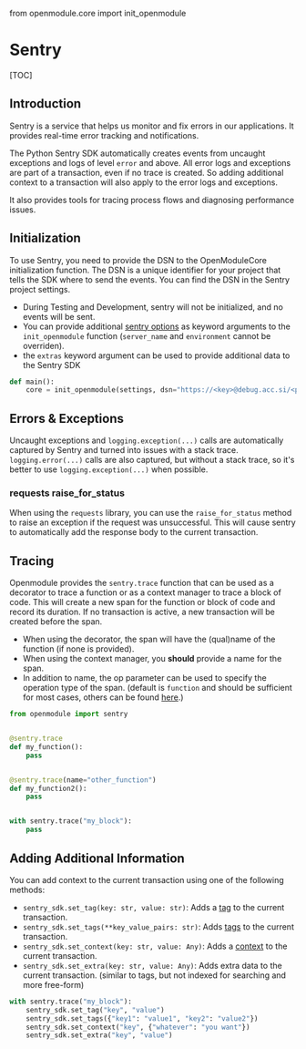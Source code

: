 from openmodule.core import init_openmodule

# Sentry

[TOC]

## Introduction

Sentry is a service that helps us monitor and fix errors in our applications. It provides real-time error tracking and
notifications.

The Python Sentry SDK automatically creates events from uncaught exceptions and logs of level `error` and above.
All error logs and exceptions are part of a transaction, even if no trace is created. So adding additional context to a
transaction will also apply to the error logs and exceptions.

It also provides tools for tracing process flows and diagnosing performance issues.

## Initialization

To use Sentry, you need to provide the DSN to the OpenModuleCore initialization function. The DSN is a unique identifier
for your project that tells the SDK where to send the events. You can find the DSN in the Sentry project settings.

* During Testing and Development, sentry will not be initialized, and no events will be sent.
* You can provide additional [sentry options](https://docs.sentry.io/platforms/python/configuration/options/) as keyword
  arguments to the `init_openmodule` function (`server_name` and `environment` cannot be overriden).
* the `extras` keyword argument can be used to provide additional data to the Sentry SDK

```python
def main():
    core = init_openmodule(settings, dsn="https://<key>@debug.acc.si/<project>")
```

## Errors & Exceptions

Uncaught exceptions and `logging.exception(...)` calls are automatically captured by Sentry and turned into issues with
a stack trace. `logging.error(...)` calls are also captured, but without a stack trace, so it's better to use
`logging.exception(...)` when possible.

### requests raise_for_status

When using the `requests` library, you can use the `raise_for_status` method to raise an exception if the request was
unsuccessful. This will cause sentry to automatically add the response body to the current transaction.

## Tracing

Openmodule provides the `sentry.trace` function that can be used as a decorator to trace a function or as a context
manager to trace a block of code. This will create a new span for the function or block of code and record its duration.
If no transaction is active, a new transaction will be created before the span.

* When using the decorator, the span will have the (qual)name of the function (if none is provided).
* When using the context manager, you **should** provide a name for the span.
* In addition to name, the op parameter can be used to specify the operation type of the span.
  (default is `function` and should be sufficient for most cases, others can be found
  [here](https://develop.sentry.dev/sdk/telemetry/traces/span-operations/).)

```python
from openmodule import sentry


@sentry.trace
def my_function():
    pass


@sentry.trace(name="other_function")
def my_function2():
    pass


with sentry.trace("my_block"):
    pass
```

## Adding Additional Information

You can add context to the current transaction using one of the following methods:

* `sentry_sdk.set_tag(key: str, value: str)`: Adds
  a [tag](https://docs.sentry.io/platforms/python/enriching-events/tags/) to the current transaction.
* `sentry_sdk.set_tags(**key_value_pairs: str)`:
  Adds [tags](https://docs.sentry.io/platforms/python/enriching-events/tags/) to the current transaction.
* `sentry_sdk.set_context(key: str, value: Any)`: Adds
  a [context](https://docs.sentry.io/platforms/python/enriching-events/context/) to the current transaction.
* `sentry_sdk.set_extra(key: str, value: Any)`: Adds extra data to the current transaction. (similar to tags, but not
  indexed for searching and more free-form)

```python
with sentry.trace("my_block"):
    sentry_sdk.set_tag("key", "value")
    sentry_sdk.set_tags({"key1": "value1", "key2": "value2"})
    sentry_sdk.set_context("key", {"whatever": "you want"})
    sentry_sdk.set_extra("key", "value")
```

